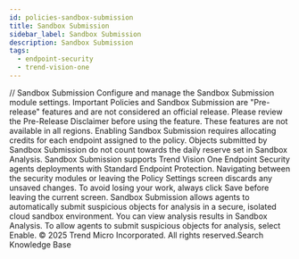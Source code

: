 ```yaml
---
id: policies-sandbox-submission
title: Sandbox Submission
sidebar_label: Sandbox Submission
description: Sandbox Submission
tags:
  - endpoint-security
  - trend-vision-one
---
```


/*<![CDATA[*/ $('#title').html($('meta[name=map-description]').attr('content')); /*]]>*/ Sandbox Submission Configure and manage the Sandbox Submission module settings. Important Policies and Sandbox Submission are "Pre-release" features and are not considered an official release. Please review the Pre-Release Disclaimer before using the feature. These features are not available in all regions. Enabling Sandbox Submission requires allocating credits for each endpoint assigned to the policy. Objects submitted by Sandbox Submission do not count towards the daily reserve set in Sandbox Analysis. Sandbox Submission supports Trend Vision One Endpoint Security agents deployments with Standard Endpoint Protection. Navigating between the security modules or leaving the Policy Settings screen discards any unsaved changes. To avoid losing your work, always click Save before leaving the current screen. Sandbox Submission allows agents to automatically submit suspicious objects for analysis in a secure, isolated cloud sandbox environment. You can view analysis results in Sandbox Analysis. To allow agents to submit suspicious objects for analysis, select Enable. © 2025 Trend Micro Incorporated. All rights reserved.Search Knowledge Base